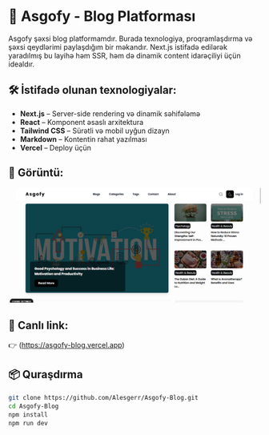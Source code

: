 # 📝 Asgofy - Blog Platforması

Asgofy şəxsi blog platformamdır. Burada texnologiya, proqramlaşdırma və şəxsi qeydlərimi paylaşdığım bir məkandır. Next.js istifadə edilərək yaradılmış bu layihə həm SSR, həm də dinamik content idarəçiliyi üçün idealdır.

## 🛠️ İstifadə olunan texnologiyalar:

- **Next.js** – Server-side rendering və dinamik səhifələmə
- **React** – Komponent əsaslı arxitektura
- **Tailwind CSS** – Sürətli və mobil uyğun dizayn
- **Markdown** – Kontentin rahat yazılması
- **Vercel** – Deploy üçün

## 📸 Görüntü:
![asgofy](https://github.com/Alesgerr/Asgofy-Blog/blob/master/public/Asgofy.png)

## 🔗 Canlı link:
👉 (https://asgofy-blog.vercel.app)

## 📦 Quraşdırma

```bash
git clone https://github.com/Alesgerr/Asgofy-Blog.git
cd Asgofy-Blog
npm install
npm run dev
